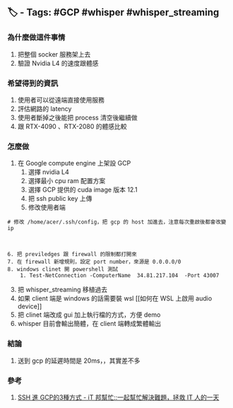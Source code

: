 ## 🏷️ - Tags: #GCP #whisper #whisper_streaming

### 為什麼做這件事情
1. 把整個 socker 服務架上去
2. 驗證 Nvidia L4 的速度跟體感
### 希望得到的資訊
1. 使用者可以從遠端直接使用服務
2. 評估網路的 latency
3. 使用者斷掉之後能把 process 清空後繼續做
4. 跟 RTX-4090 、RTX-2080 的體感比較
### 怎麼做
1. 在 Google compute engine 上架設 GCP
	1. 選擇 nvidia L4
	2. 選擇最小 cpu ram 配置方案
	3. 選擇 GCP 提供的 cuda image 版本 12.1
	4. 把 ssh public key 上傳
	5. 修改使用者端
```
# 修改 /home/acer/.ssh/config，把 gcp 的 host 加進去，注意每次重啟後都會改變 ip


```
```
```
	6. 把 previledges 跟 firewall 的限制都打開來
	7. 在 firewall 新增規則，設定 port number，來源是 0.0.0.0/0
	8. windows clinet 開 powershell 測試
		1. Test-NetConnection -ComputerName  34.81.217.104  -Port 43007 
3. 把 whisper_streaming 移植過去
4. 如果 client 端是 windows 的話需要裝 wsl [[如何在 WSL 上啟用 audio device]]
5. 把 clinet 端改成 gui 加上執行檔的方式，方便 demo
6. whisper 目前會輸出簡體，在 client 端轉成繁體輸出
### 結論
1. 送到 gcp 的延遲時間是 20ms，，其實差不多

### 參考
1. [SSH 進 GCP的3種方式 - iT 邦幫忙::一起幫忙解決難題，拯救 IT 人的一天](https://ithelp.ithome.com.tw/articles/10251134)